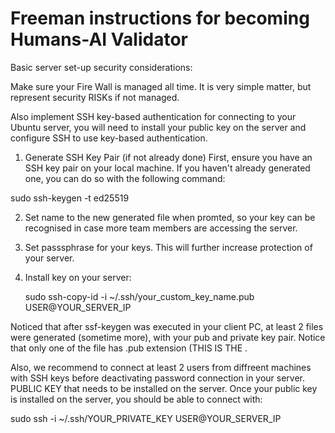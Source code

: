 # Freeman instructions for becoming Humans-AI Validator

Basic server set-up security considerations:

Make sure your Fire Wall is managed all time. It is very simple matter, but represent security RISKs if not managed.

Also implement SSH key-based authentication for connecting to your Ubuntu server, you will need to install your public key on the server and configure SSH to use key-based authentication. 

1. Generate SSH Key Pair (if not already done)
First, ensure you have an SSH key pair on your local machine. If you haven't already generated one, you can do so with the following command:

sudo ssh-keygen -t ed25519

2. Set name to the new generated file when promted, so your key can be recognised in case more team members are accessing the server.
3. Set passsphrase for your keys. This will further increase protection of your server.
4. Install key on your server:

   sudo ssh-copy-id -i ~/.ssh/your_custom_key_name.pub USER@YOUR_SERVER_IP

Noticed that after ssf-keygen was executed in your client PC, at least 2 files were generated (sometime more), with your pub and private key pair. Notice that only one of the file has .pub extension (THIS IS THE .

Also, we recommend to connect at least 2 users from diffreent machines with SSH keys before deactivating password connection in your server.  
PUBLIC KEY that needs to be installed on the server. Once your public key is installed on the server, you should be able to connect with: 

sudo ssh -i ~/.ssh/YOUR_PRIVATE_KEY USER@YOUR_SERVER_IP
